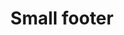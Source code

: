 ---
layout: pattern
#categories: [patterns, footer]
title: Small footer
#type: [detail-page]
permalink: /patterns/footer/small-footer/
overview: Choose the small footer when there are only a few global links to house.
description: |
    The small footer is a streamlined apporach that is great when there are not to many global links to house the the footer and no need for social links.

    _For more information about footers at [footers](/patterns/footer)._
usa-link: "https://designsystem.digital.gov/components/footer/"
#specification: |

#spec:

### Paths to view design and code... 
## designimg: can be used to show an image of the design until a coded version can be created. The htmlpath & csspath should be located in the pattens folder. Read more about creating coded components in /docs/creating-patterns 
# designimg: 
htmlpath: patterns/footer/footer-small.md
csspath: patterns/footer/index.scss
---